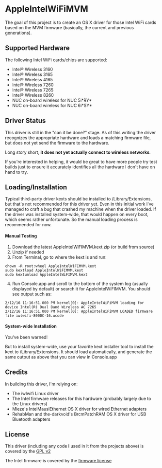 # AppleIntelWiFiMVM
The goal of this project is to create an OS X driver for those Intel WiFi cards based on the MVM firmware (basically, the current and previous generations).

## Supported Hardware
The following Intel WiFi cards/chips are supported:
* Intel&reg; Wireless 3160
* Intel&reg; Wireless 3165
* Intel&reg; Wireless 4165
* Intel&reg; Wireless 7260
* Intel&reg; Wireless 7265
* Intel&reg; Wireless 8260
* NUC on-board wireless for NUC 5i\*RY\*
* NUC on-board wireless for NUC 6i\*SY\*

## Driver Status
This driver is still in the "can it be done?" stage.  As of this writing the driver recognizes the appropriate hardware and loads a matching firmware file, but does not yet send the firmware to the hardware.

Long story short, __it does not yet actually connect to wireless networks__.

If you're interested in helping, it would be great to have more people try test builds just to ensure it accurately identifies all the hardware I don't have on hand to try.

## Loading/Installation
Typical third-party driver kexts should be installed to /Library/Extensions, but that's not recommended for this driver yet.  Even in this initial work I've managed to craft a bug that crashed my machine when the driver loaded.  If the driver was installed system-wide, that would happen on every boot, which seems rather unfortunate.  So the manual loading process is recommended for now.

#### Manual Testing
1. Download the latest AppleIntelWiFIMVM.kext.zip (or build from source)
2. Unzip if needed
3. From Terminal, go to where the kext is and run:
```Shell
chown -R root:wheel AppleIntelWiFIMVM.kext
sudo kextload AppleIntelWiFIMVM.kext
sudo kextunload AppleIntelWiFIMVM.kext
```
4. Run Console.app and scroll to the bottom of the system log (usually displayed by default) or search it for AppleIntelWiFIMVM.  You should see output such as:
```Text
2/12/16 11:16:51.000 PM kernel[0]: AppleIntelWiFiMVM loading for device Intel(R) Dual Band Wireless AC 7265
2/12/16 11:16:51.000 PM kernel[0]: AppleIntelWiFiMVM LOADED firmware file iwlwifi-8000C-16.ucode
```

#### System-wide Installation
You've been warned!

But to install system-wide, use your favorite kext installer tool to install the kext to /Library/Extensions.  It should load automatically, and generate the same output as above that you can view in Console.app

## Credits

In building this driver, I'm relying on:
* The iwlwifi Linux driver
* The Intel firmware releases for this hardware (probably largely due to the Linux drivers)
* Mieze's IntelMausiEthernet OS X driver for wired Ethernet adapters
* RehabMan and the-darkvoid's BrcmPatchRAM OS X driver for USB Bluetooth adapters

## License

This driver (including any code I used in it from the projects above) is covered by the [GPL v2](http://www.gnu.org/licenses/old-licenses/gpl-2.0.en.html)

The Intel firmware is covered by the [firmware license](http://git.kernel.org/?p=linux/kernel/git/firmware/linux-firmware.git;a=blob_plain;f=LICENCE.iwlwifi_firmware;hb=HEAD)

